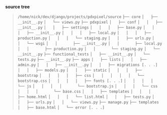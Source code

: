 **source tree**

> `/home/nick/dev/django/projects/pdxpixel/source`
`├── core`
`│   ├── __init__.py`
`│   └── views.py`
`├── pdxpixel`
`│   ├── conf`
`│   │   ├── __init__.py`
`│   │   ├── settings`
`│   │   │   ├── base.py`
`│   │   │   ├── __init__.py`
`│   │   │   ├── local.py`
`│   │   │   ├── production.py`
`│   │   │   └── staging.py`
`│   │   ├── urls.py`
`│   │   └── wsgi`
`│   │       ├── __init__.py`
`│   │       ├── local.py`
`│   │       ├── production.py`
`│   │       └── staging.py`
`│   └── __init__.py`
`├── functional_tests`
`│   ├── __init__.py`
`│   └── tests.py`
`├── __init__.py`
`├── apps`
`|   ├── lists`
`│   │   ├── admin.py`
`│   │   ├── __init__.py`
`│   │   ├── migrations [. . .]`
`│   │   ├── models.py`
`│   │   ├── static`
`│   │   │   ├── bootstrap`
`│   │   │   │   ├── css`
`│   │   │   │   │   └── bootstrap.css`
`│   │   │   │   ├── fonts [. . .]`
`│   │   │   │   └── js`
`│   │   │   │       └── bootstrap.js`
`│   │   │   └── css`
`│   │   │       └── base.css`
`│   │   ├── templates`
`│   │   │   ├── home.html`
`│   │   │   └── list.html`
`│   │   ├── tests.py`
`│   │   ├── urls.py`
`│   │   └── views.py`
`├── manage.py`
`├── templates`
`│   ├── base.html`
`│   └── error [. . .]`